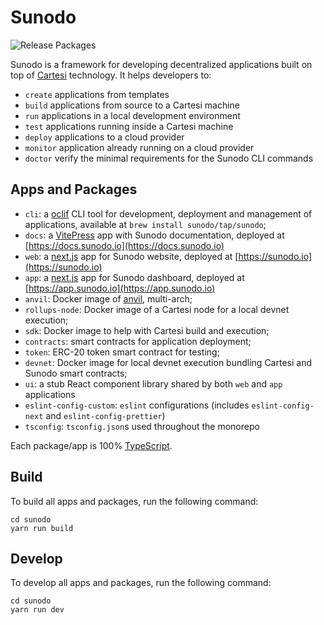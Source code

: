 # Sunodo

![Release Packages](https://github.com/sunodo/sunodo/actions/workflows/release.yaml/badge.svg)

Sunodo is a framework for developing decentralized applications built on top of [Cartesi](http://cartesi.io) technology.
It helps developers to:

-   `create` applications from templates
-   `build` applications from source to a Cartesi machine
-   `run` applications in a local development environment
-   `test` applications running inside a Cartesi machine
-   `deploy` applications to a cloud provider
-   `monitor` application already running on a cloud provider
-   `doctor` verify the minimal requirements for the Sunodo CLI commands

## Apps and Packages

-   `cli`: a [oclif](https://oclif.io) CLI tool for development, deployment and management of applications, available at `brew install sunodo/tap/sunodo`;
-   `docs`: a [VitePress](https://vitepress.dev/) app with Sunodo documentation, deployed at [https://docs.sunodo.io](https://docs.sunodo.io)
-   `web`: a [next.js](https://nextjs.org/) app for Sunodo website, deployed at [https://sunodo.io](https://sunodo.io)
-   `app`: a [next.js](https://nextjs.org/) app for Sunodo dashboard, deployed at [https://app.sunodo.io](https://app.sunodo.io)
-   `anvil`: Docker image of [anvil](https://book.getfoundry.sh/reference/anvil/), multi-arch;
-   `rollups-node`: Docker image of a Cartesi node for a local devnet execution;
-   `sdk`: Docker image to help with Cartesi build and execution;
-   `contracts`: smart contracts for application deployment;
-   `token`: ERC-20 token smart contract for testing;
-   `devnet`: Docker image for local devnet execution bundling Cartesi and Sunodo smart contracts;
-   `ui`: a stub React component library shared by both `web` and `app` applications
-   `eslint-config-custom`: `eslint` configurations (includes `eslint-config-next` and `eslint-config-prettier`)
-   `tsconfig`: `tsconfig.json`s used throughout the monorepo

Each package/app is 100% [TypeScript](https://www.typescriptlang.org/).

## Build

To build all apps and packages, run the following command:

```shell
cd sunodo
yarn run build
```

## Develop

To develop all apps and packages, run the following command:

```shell
cd sunodo
yarn run dev
```
